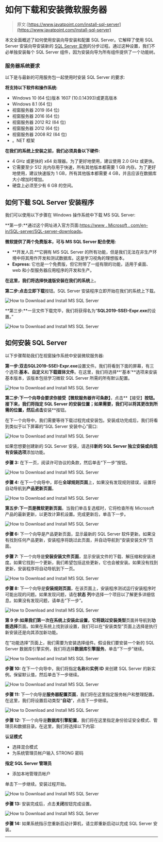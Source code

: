 # 如何下载和安装微软服务器

> 原文:[https://www.javatpoint.com/install-sql-server](https://www.javatpoint.com/install-sql-server)

本文全面概述了如何使用安装向导安装和配置 SQL Server。它解释了使用 SQL Server 安装向导安装新的 [SQL Server 实例](https://www.javatpoint.com/sql-server-tutorial)的分步过程。通过这种设置，我们不必单独安装每个 SQL Server 组件，因为安装向导为所有组件提供了一个功能树。

### 服务器系统要求

以下是与最新的可用服务包一起使用时安装 SQL Server 的要求:

**将支持以下软件和操作系统:**

*   Windows 10 (64 位)版本 1607 (10.0.14393)或更高版本
*   Windows 8.1 (64 位)
*   视窗服务器 2019 (64 位)
*   视窗服务器 2016 (64 位)
*   视窗服务器 2012 R2 (64 位)
*   视窗服务器 2012 (64 位)
*   视窗服务器 2008 R2 (64 位)
*   。NET 框架

**在我们的系统上安装之前，我们必须具备以下硬件:**

*   4 GHz 或更快的 x64 处理器。为了更好地使用，建议使用 2.0 GHz 或更快。
*   它需要至少 512 兆内存用于快速，所有其他版本都需要 1 GB 内存。为了更好地使用，建议快速版为 1 GB，所有其他版本都需要 4 GB，并且应该在数据库大小增加时增加。
*   硬盘上必须至少有 6 GB 的空间。

## 如何下载 SQL Server 安装程序

我们可以使用以下步骤在 Windows 操作系统中下载 MS SQL Server:

**第一步:**通过这个网址进入官方页面:[https://www . Microsoft . com/en-in/SQL-server/SQL-server-downloads](https://www.microsoft.com/en-in/sql-server/sql-server-downloads)。

**微软提供了两个免费版本，可与 MS SQL Server 配合使用:**

*   **开发人员:**它拥有 MS SQL Server 的所有功能，但是我们无法在非生产环境中将其用作开发和测试数据库。这是学习视角的理想版本。
*   **Express:** 它也是一个免费版，但它附带了一组有限的功能，适用于桌面、web 和小型服务器应用程序的开发和生产。

**在这里，我们将选择快速版安装在我们的系统**上。

**第二步:**点击**立即下载**按钮。SQL Server 安装程序立即开始在我们的系统上下载。

![How to Download and Install MS SQL Server](../Images/073ceba161e2407553dae2ba75f34987.png)

**第三步:**一旦文件下载完毕，我们将获得名为“**SQL2019-SSEI-Expr.exe**的设置。”

![How to Download and Install MS SQL Server](../Images/af7723bb097a4e5767d3337aaf108bc9.png)

## 如何安装 SQL Server

以下步骤帮助我们在视窗操作系统中安装微软服务器:

**第一步:**双击**SQL2019-SSEI-Expr.exe**设置文件。我们将看到下面的屏幕，有三个选项:**基本、自定义**和**下载媒体文件**。在这里，我们将选择**‘基本’**选项来安装基本版本，该版本包括学习微软 SQL Server 所需的所有默认配置。

![How to Download and Install MS SQL Server](../Images/07f05c1591e93c27cf4d080e807ac88f.png)

**第二步:**下一个向导会要求你接受**【微软服务器许可条款】**，点击**【接受】**按钮。接下来，我们将指定 SQL Server 的安装位置；如果需要，我们可以将其更改到所需的位置，然后点击**安装**按钮。

在下一个向导中，我们需要等待下载过程完成安装包。安装成功完成后，我们将看到类似于以下屏幕的“SQL Server 安装中心”窗口:

![How to Download and Install MS SQL Server](../Images/6b318efac55b0d017e31d73b9629c6d6.png)

如果您想要创建新的 SQL Server 安装，请选择**新的 SQL Server 独立安装或向现有安装选项**添加功能。

**步骤 3:** 在下一页，阅读许可协议的条款，然后单击“下一步”按钮。

![How to Download and Install MS SQL Server](../Images/28db32869c4bdc0641a4f39009e33db1.png)

**步骤 4:** 在下一个向导中，即在**全球规则页面**上，如果没有发现规则错误，设置将自动导航到**产品更新页面**。

![How to Download and Install MS SQL Server](../Images/da4634d488b498ed192d138f8605bf53.png)

**第五步:**下一页是**微软更新页面**。当我们单击复选框时，它将检查所有 Microsoft 产品的最新更新，以更改计算机设置。完成更新后，单击下一步。

![How to Download and Install MS SQL Server](../Images/8ccfe5e694b87e3255871a8754981e7d.png)

**步骤 6:** 下一个向导是产品更新页面，显示最新的 SQL Server 软件更新。如果没有找到任何产品更新，安装程序将跳过此页面，并自动导航到“安装安装文件”页面。

**步骤 7:** 下一个向导是**安装安装文件页面**，显示安装文件的下载、解压缩和安装进度。如果它找到一个更新，我们希望包括这些更新，它也会被安装。如果没有找到更新，安装程序将自动导航到下一页。

![How to Download and Install MS SQL Server](../Images/0b997b3603f9d6b81f770507e7abc836.png)

**步骤 8:** 下一个向导是**安装规则页面**，在该页面上，安装程序测试运行安装程序时可能出现的问题。如果发现问题，请在**状态** **列**中选择一个项目以了解更多详细信息。如果没有发现问题，请单击“下一步”。

![How to Download and Install MS SQL Server](../Images/28cee7c6ca208ab592f4f74d2fd295b7.png)

**第 9 步:**如果我们第一次在系统上安装此设置，它将跳过**安装类型**页面并导航到**功能选择**页面。如果在系统上找到该设置，我们可以在“安装类型”页面上选择是执行新安装还是向其添加新功能。

在“功能选择”页面上，我们需要为安装选择组件。假设我们要安装一个新的 SQL Server 数据库引擎实例，我们将选择**数据库引擎服务**。单击“下一步”继续。

![How to Download and Install MS SQL Server](../Images/e9cc46157f1bab2dc9b76cd80faf9be4.png)

**步骤 10:** 在下一个向导中，我们将指定**名称**和**实例** **ID** 来创建 SQL Server 的新实例。保留默认值，然后单击下一步继续。

![How to Download and Install MS SQL Server](../Images/d069d2e11bb64e949c63f897ae6e272b.png)

**步骤 11:** 下一个向导是**服务器配置页面**，我们将在这里指定服务帐户和整理配置。在这里，我们将设置启动类型“**自动**”，点击下一步继续。

![How to Download and Install MS SQL Server](../Images/fe029656cc38a5c87f374bfb1b46f02b.png)

**步骤 12:** 下一个向导是**数据库引擎配置**，我们将在这里指定身份验证安全模式、管理员和数据目录。在这里，我们将选择以下内容:

**认证模式**

*   选择混合模式
*   为系统管理员帐户输入 STRONG 密码

**指定 SQL Server 管理员**

*   添加本地管理员帐户

单击下一步继续。安装过程开始。

![How to Download and Install MS SQL Server](../Images/132453c20fd638f847fa5d24dc477cdf.png)

**步骤 13:** 安装完成后，点击**关闭**按钮完成设置。

![How to Download and Install MS SQL Server](../Images/dfd50b53d5f20af9924f7bd49d81f80a.png)

**步骤 14:** 如果系统指示您重新启动计算机，请立即重新启动以完成 SQL Server 安装。

* * *